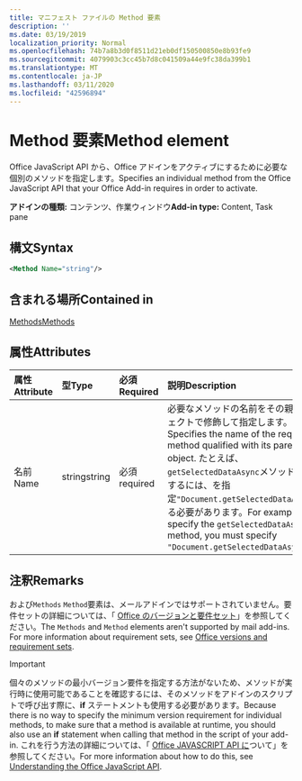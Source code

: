 ```yaml
---
title: マニフェスト ファイルの Method 要素
description: ''
ms.date: 03/19/2019
localization_priority: Normal
ms.openlocfilehash: 74b7a8b3d0f8511d21eb0df150500850e8b93fe9
ms.sourcegitcommit: 4079903c3cc45b7d8c041509a44e9fc38da399b1
ms.translationtype: MT
ms.contentlocale: ja-JP
ms.lasthandoff: 03/11/2020
ms.locfileid: "42596894"
---
```

# <a name="method-element"></a><span data-ttu-id="b7304-102">Method 要素</span><span class="sxs-lookup"><span data-stu-id="b7304-102">Method element</span></span>

<span data-ttu-id="b7304-103">Office JavaScript API から、Office アドインをアクティブにするために必要な個別のメソッドを指定します。</span><span class="sxs-lookup"><span data-stu-id="b7304-103">Specifies an individual method from the Office JavaScript API that your Office Add-in requires in order to activate.</span></span>

<span data-ttu-id="b7304-104">**アドインの種類:** コンテンツ、作業ウィンドウ</span><span class="sxs-lookup"><span data-stu-id="b7304-104">**Add-in type:** Content, Task pane</span></span>

## <a name="syntax"></a><span data-ttu-id="b7304-105">構文</span><span class="sxs-lookup"><span data-stu-id="b7304-105">Syntax</span></span>

```XML
<Method Name="string"/>
```

## <a name="contained-in"></a><span data-ttu-id="b7304-106">含まれる場所</span><span class="sxs-lookup"><span data-stu-id="b7304-106">Contained in</span></span>

[<span data-ttu-id="b7304-107">Methods</span><span class="sxs-lookup"><span data-stu-id="b7304-107">Methods</span></span>](methods.md)

## <a name="attributes"></a><span data-ttu-id="b7304-108">属性</span><span class="sxs-lookup"><span data-stu-id="b7304-108">Attributes</span></span>

|<span data-ttu-id="b7304-109">**属性**</span><span class="sxs-lookup"><span data-stu-id="b7304-109">**Attribute**</span></span>|<span data-ttu-id="b7304-110">**型**</span><span class="sxs-lookup"><span data-stu-id="b7304-110">**Type**</span></span>|<span data-ttu-id="b7304-111">**必須**</span><span class="sxs-lookup"><span data-stu-id="b7304-111">**Required**</span></span>|<span data-ttu-id="b7304-112">**説明**</span><span class="sxs-lookup"><span data-stu-id="b7304-112">**Description**</span></span>|
|:-----|:-----|:-----|:-----|
|<span data-ttu-id="b7304-113">名前</span><span class="sxs-lookup"><span data-stu-id="b7304-113">Name</span></span>|<span data-ttu-id="b7304-114">string</span><span class="sxs-lookup"><span data-stu-id="b7304-114">string</span></span>|<span data-ttu-id="b7304-115">必須</span><span class="sxs-lookup"><span data-stu-id="b7304-115">required</span></span>|<span data-ttu-id="b7304-116">必要なメソッドの名前をその親オブジェクトで修飾して指定します。</span><span class="sxs-lookup"><span data-stu-id="b7304-116">Specifies the name of the required method qualified with its parent object.</span></span> <span data-ttu-id="b7304-117">たとえば、 `getSelectedDataAsync`メソッドを指定するには、を指定`"Document.getSelectedDataAsync"`する必要があります。</span><span class="sxs-lookup"><span data-stu-id="b7304-117">For example, to specify the `getSelectedDataAsync` method, you must specify `"Document.getSelectedDataAsync"`.</span></span>|

## <a name="remarks"></a><span data-ttu-id="b7304-118">注釈</span><span class="sxs-lookup"><span data-stu-id="b7304-118">Remarks</span></span>

<span data-ttu-id="b7304-119">および`Methods` `Method`要素は、メールアドインではサポートされていません。要件セットの詳細については、「 [Office のバージョンと要件セット](../../develop/office-versions-and-requirement-sets.md)」を参照してください。</span><span class="sxs-lookup"><span data-stu-id="b7304-119">The `Methods` and `Method` elements aren't supported by mail add-ins. For more information about requirement sets, see [Office versions and requirement sets](../../develop/office-versions-and-requirement-sets.md).</span></span>

> [!IMPORTANT]
> <span data-ttu-id="b7304-120">個々のメソッドの最小バージョン要件を指定する方法がないため、メソッドが実行時に使用可能であることを確認するには、そのメソッドをアドインのスクリプトで呼び出す際に、**if** ステートメントも使用する必要があります。</span><span class="sxs-lookup"><span data-stu-id="b7304-120">Because there is no way to specify the minimum version requirement for individual methods, to make sure that a method is available at runtime, you should also use an **if** statement when calling that method in the script of your add-in.</span></span> <span data-ttu-id="b7304-121">これを行う方法の詳細については、「 [Office JAVASCRIPT API に](../../develop/understanding-the-javascript-api-for-office.md)ついて」を参照してください。</span><span class="sxs-lookup"><span data-stu-id="b7304-121">For more information about how to do this, see [Understanding the Office JavaScript API](../../develop/understanding-the-javascript-api-for-office.md).</span></span>
